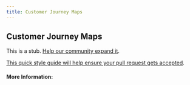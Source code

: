 ```yaml
---
title: Customer Journey Maps
---
```


## Customer Journey Maps

This is a stub. [Help our community expand it](https://github.com/freeCodeCamp/guide-articles/tree/master/articles/Design/Product-Design/Customer-Journey-Maps/index.md).

[This quick style guide will help ensure your pull request gets accepted](https://github.com/freeCodeCamp/guide-articles/blob/master/README.md).

<!-- The article goes here, in GitHub-flavored Markdown. Feel free to add YouTube videos, images, and CodePen/JSBin embeds  -->

#### More Information:
<!-- Please add any articles you think might be helpful to read before writing the article -->



